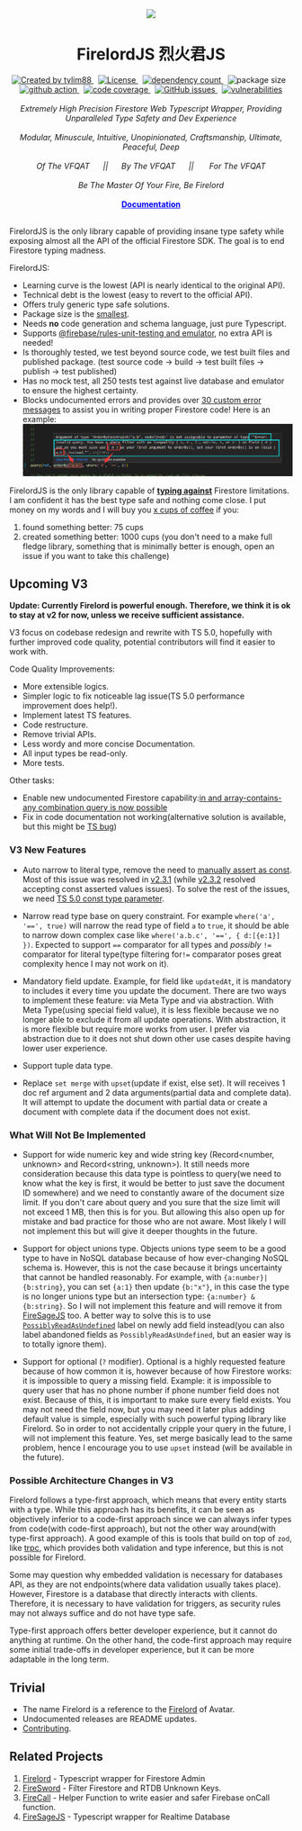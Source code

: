 <!-- markdownlint-disable MD010 -->
<!-- markdownlint-disable MD033 -->
<!-- markdownlint-disable MD041 -->

<div align="center">
		<img src="https://raw.githubusercontent.com/tylim88/Firelord/main/img/ozai.png" width="200px"/>
		<h1>FirelordJS 烈火君JS</h1>
</div>

<div align="center">
		<a href="https://www.npmjs.com/package/firelordjs" target="_blank">
				<img
					src="https://img.shields.io/npm/v/firelordjs"
					alt="Created by tylim88"
				/>
			</a>
			&nbsp;
			<a
				href="https://github.com/tylim88/firelordjs/blob/main/LICENSE"
				target="_blank"
			>
				<img
					src="https://img.shields.io/github/license/tylim88/firelordjs"
					alt="License"
				/>
			</a>
			&nbsp;
			<a
				href="https://www.npmjs.com/package/firelordjs?activeTab=dependencies"
				target="_blank"
			>
				<img
					src="https://img.shields.io/badge/dynamic/json?url=https://api.npmutil.com/package/firelordjs&label=dependencies&query=$.dependencies.count&color=brightgreen"
					alt="dependency count"
				/>
			</a>
			&nbsp;
			<img
				src="https://img.shields.io/badge/gzipped-2.5KB-brightgreen"
				alt="package size"
			/>
			&nbsp;
			<a href="https://github.com/tylim88/Firelordjs/actions" target="_blank">
				<img
					src="https://github.com/tylim88/Firelordjs/workflows/Main/badge.svg"
					alt="github action"
				/>
			</a>
			&nbsp;
			<a href="https://codecov.io/gh/tylim88/Firelordjs" target="_blank">
				<img
					src="https://codecov.io/gh/tylim88/Firelordjs/branch/main/graph/badge.svg"
					alt="code coverage"
				/>
			</a>
			&nbsp;
			<a href="https://github.com/tylim88/Firelordjs/issues" target="_blank">
				<img
					alt="GitHub issues"
					src="https://img.shields.io/github/issues-raw/tylim88/firelordjs"
				></img>
			</a>
			&nbsp;
			<a href="https://snyk.io/test/github/tylim88/FirelordJS" target="_blank">
				<img
					src="https://snyk.io/test/github/tylim88/FirelordJS/badge.svg"
					alt="vulnerabilities"
				/>
			</a>
</div>
<br/>
<div align="center">
		<i>Extremely High Precision Firestore Web Typescript Wrapper, Providing Unparalleled Type Safety and Dev Experience</i>
</div>
<br/>
<div align="center">
		<i>Modular, Minuscule, Intuitive, Unopinionated, Craftsmanship, Ultimate, Peaceful, Deep</i>
</div>
<br/>
<div align="center">
	<i>Of The VFQAT &#160;&#160;&#160;&#160;&#160;||&#160;&#160;&#160;&#160;&#160; By The VFQAT &#160;&#160;&#160;&#160;&#160;|| &#160;&#160;&#160;&#160;&#160; For The VFQAT</i>
</div>
<br />
<div align="center">
	<i>Be The Master Of Your Fire, Be Firelord</i>
</div>
<br>
<div align="center">
<a href="https://firelordjs.com/quick_start" target="_blank" style="color:blue"><strong>Documentation</strong></a>
</div>
<br/>

FirelordJS is the only library capable of providing insane type safety while exposing almost all the API of the official Firestore SDK. The goal is to end Firestore typing madness.

FirelordJS:

- Learning curve is the lowest (API is nearly identical to the original API).
- Technical debt is the lowest (easy to revert to the official API).
- Offers truly generic type safe solutions.
- Package size is the [smallest](https://firelordjs.com/minified_size).
- Needs **no** code generation and schema language, just pure Typescript.
- Supports [@firebase/rules-unit-testing and emulator](https://firelordjs.com/guides/tests), no extra API is needed!
- Is thoroughly tested, we test beyond source code, we test built files and published package. (test source code -> build -> test built files -> publish -> test published)
- Has no mock test, all 250 tests test against live database and emulator to ensure the highest certainty.
- Blocks undocumented errors and provides over [30 custom error messages](https://github.com/tylim88/FirelordJS/blob/main/src/types/error.ts) to assist you in writing proper Firestore code! Here is an example:
  ![custom error message](./img/custom.png)

FirelordJS is the only library capable of **[typing against](https://firelordjs.com/highlights/query_rule_typing)** Firestore limitations. I am confident it has the best type safe and nothing come close. I put money on my words and I will buy you [x cups of coffee](https://www.buymeacoffee.com/) if you:

1. found something better: 75 cups
2. created something better: 1000 cups (you don't need to a make full fledge library, something that is minimally better is enough, open an issue if you want to take this challenge)

## Upcoming V3

**Update: Currently Firelord is powerful enough. Therefore, we think it is ok to stay at v2 for now, unless we receive sufficient assistance.**

V3 focus on codebase redesign and rewrite with TS 5.0, hopefully with further improved code quality, potential contributors will find it easier to work with.

Code Quality Improvements:

- More extensible logics.
- Simpler logic to fix noticeable lag issue(TS 5.0 performance improvement does help!).
- Implement latest TS features.
- Code restructure.
- Remove trivial APIs.
- Less wordy and more concise Documentation.
- All input types be read-only.
- More tests.

Other tasks:

- Enable new undocumented Firestore capability:[in and array-contains-any combination query is now possible](https://github.com/firebase/firebase-js-sdk/issues/7147)
- Fix in code documentation not working(alternative solution is available, but this might be [TS bug](https://github.com/microsoft/TypeScript/issues/53424))

### V3 New Features

- Auto narrow to literal type, remove the need to [manually assert as const](https://firelordjs.com/highlights/where#const-assertion). Most of this issue was resolved in [v2.3.1](https://github.com/tylim88/FirelordJS/releases/tag/2.3.1) (while [v2.3.2](https://github.com/tylim88/FirelordJS/releases/tag/2.3.2) resolved accepting const asserted values issues). To solve the rest of the issues, we need [TS 5.0 const type parameter](https://devblogs.microsoft.com/typescript/announcing-typescript-5-0-beta/#const-type-parameters).

- Narrow read type base on query constraint. For example `where('a', '==', true)` will narrow the read type of field `a` to `true`, it should be able to narrow down complex case like `where('a.b.c', '==', { d:[{e:1}] })`. Expected to support `==` comparator for all types and _possibly_ `!=` comparator for literal type(type filtering for`!=` comparator poses great complexity hence I may not work on it).

- Mandatory field update. Example, for field like `updatedAt`, it is mandatory to includes it every time you update the document. There are two ways to implement these feature: via Meta Type and via abstraction. With Meta Type(using special field value), it is less flexible because we no longer able to exclude it from all update operations. With abstraction, it is more flexible but require more works from user. I prefer via abstraction due to it does not shut down other use cases despite having lower user experience.

- Support tuple data type.

- Replace `set merge` with `upset`(update if exist, else set). It will receives 1 doc ref argument and 2 data arguments(partial data and complete data). It will attempt to update the document with partial data or create a document with complete data if the document does not exist.

### What Will Not Be Implemented

- Support for wide numeric key and wide string key (Record<number, unknown> and Record<string, unknown>). It still needs more consideration because this data type is pointless to query(we need to know what the key is first, it would be better to just save the document ID somewhere) and we need to constantly aware of the document size limit. If you don't care about query and you sure that the size limit will not exceed 1 MB, then this is for you. But allowing this also open up for mistake and bad practice for those who are not aware. Most likely I will not implement this but will give it deeper thoughts in the future.

- Support for object unions type. Objects unions type seem to be a good type to have in NoSQL database because of how ever-changing NoSQL schema is. However, this is not the case because it brings uncertainty that cannot be handled reasonably. For example, with `{a:number}|{b:string}`, you can set `{a:1}` then update `{b:"x"}`, in this case the type is no longer unions type but an intersection type: `{a:number} & {b:string}`. So I will not implement this feature and will remove it from [FireSageJS](https://github.com/tylim88/FireSageJS) too. A better way to solve this is to use [`PossiblyReadAsUndefined`](https://firelordjs.com/guides/possibly_read_as_undefined) label on newly add field instead(you can also label abandoned fields as `PossiblyReadAsUndefined`, but an easier way is to totally ignore them).

- Support for optional (`?` modifier). Optional is a highly requested feature because of how common it is, however because of how Firestore works: it is impossible to query a missing field. Example: it is impossible to query user that has no phone number if phone number field does not exist. Because of this, it is important to make sure every field exists. You may not need the field now, but you may need it later plus adding default value is simple, especially with such powerful typing library like Firelord. So in order to not accidentally cripple your query in the future, I will not implement this feature. Yes, set merge basically lead to the same problem, hence I encourage you to use `upset` instead (will be available in the future).

### Possible Architecture Changes in V3

Firelord follows a type-first approach, which means that every entity starts with a type. While this approach has its benefits, it can be seen as objectively inferior to a code-first approach since we can always infer types from code(with code-first approach), but not the other way around(with type-first approach). A good example of this is tools that build on top of `zod`, like [trpc](https://github.com/trpc/trpc), which provides both validation and type inference, but this is not possible for Firelord.

Some may question why embedded validation is necessary for databases API, as they are not endpoints(where data validation usually takes place). However, Firestore is a database that directly interacts with clients. Therefore, it is necessary to have validation for triggers, as security rules may not always suffice and do not have type safe.

Type-first approach offers better developer experience, but it cannot do anything at runtime. On the other hand, the code-first approach may require some initial trade-offs in developer experience, but it can be more adaptable in the long term.

## Trivial

- The name Firelord is a reference to the [Firelord](https://avatar.fandom.com/wiki/Fire_Lord) of Avatar.
- Undocumented releases are README updates.
- [Contributing](https://firelordjs.com/contributing).

## Related Projects

1. [Firelord](https://github.com/tylim88/Firelord) - Typescript wrapper for Firestore Admin
2. [FireSword](https://github.com/tylim88/firesword) - Filter Firestore and RTDB Unknown Keys.
3. [FireCall](https://github.com/tylim88/FireCall) - Helper Function to write easier and safer Firebase onCall function.
4. [FireSageJS](https://github.com/tylim88/FireSageJS) - Typescript wrapper for Realtime Database
